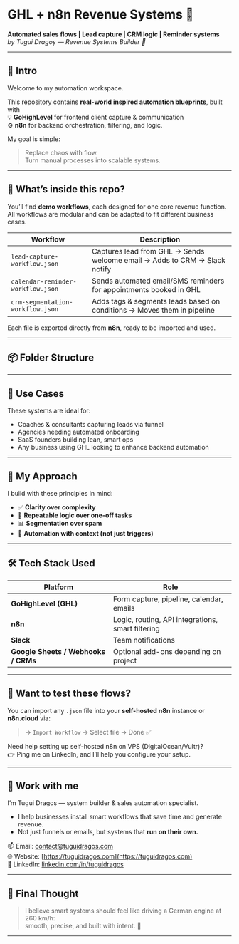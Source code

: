 # GHL + n8n Revenue Systems 🚀  
**Automated sales flows | Lead capture | CRM logic | Reminder systems**  
_by Tugui Dragoș — Revenue Systems Builder 🛞_

---

## 👋 Intro

Welcome to my automation workspace.

This repository contains **real-world inspired automation blueprints**, built with  
💡 **GoHighLevel** for frontend client capture & communication  
⚙️ **n8n** for backend orchestration, filtering, and logic.

My goal is simple:  
> Replace chaos with flow.  
> Turn manual processes into scalable systems.

---

## 🔧 What’s inside this repo?

You’ll find **demo workflows**, each designed for one core revenue function.  
All workflows are modular and can be adapted to fit different business cases.

| Workflow | Description |
|----------|-------------|
| `lead-capture-workflow.json` | Captures lead from GHL → Sends welcome email → Adds to CRM → Slack notify |
| `calendar-reminder-workflow.json` | Sends automated email/SMS reminders for appointments booked in GHL |
| `crm-segmentation-workflow.json` | Adds tags & segments leads based on conditions → Moves them in pipeline |

Each file is exported directly from **n8n**, ready to be imported and used.

---

## 📦 Folder Structure

---

## 💼 Use Cases

These systems are ideal for:

- Coaches & consultants capturing leads via funnel
- Agencies needing automated onboarding
- SaaS founders building lean, smart ops
- Any business using GHL looking to enhance backend automation

---

## 🧠 My Approach

I build with these principles in mind:

- ✅ **Clarity over complexity**  
- 🔁 **Repeatable logic over one-off tasks**  
- 📊 **Segmentation over spam**  
- 🤖 **Automation with context (not just triggers)**

---

## 🛠️ Tech Stack Used

| Platform | Role |
|----------|------|
| **GoHighLevel (GHL)** | Form capture, pipeline, calendar, emails |
| **n8n** | Logic, routing, API integrations, smart filtering |
| **Slack** | Team notifications |
| **Google Sheets / Webhooks / CRMs** | Optional add-ons depending on project

---

## 🔗 Want to test these flows?

You can import any `.json` file into your **self-hosted n8n** instance or **n8n.cloud** via:
> → `Import Workflow` → Select file → Done ✅

Need help setting up self-hosted n8n on VPS (DigitalOcean/Vultr)?  
👉 Ping me on LinkedIn, and I’ll help you configure your setup.

---

## 🤝 Work with me

I’m Tugui Dragoș — system builder & sales automation specialist.

- I help businesses install smart workflows that save time and generate revenue.  
- Not just funnels or emails, but systems that **run on their own.**

📫 Email: [contact@tuguidragos.com](mailto:contact@tuguidragos.com)  
🌐 Website: [https://tuguidragos.com](https://tuguidragos.com)  
🔗 LinkedIn: [linkedin.com/in/tuguidragos](https://linkedin.com/in/tuguidragos)

---

## 🖤 Final Thought

> I believe smart systems should feel like driving a German engine at 260 km/h:  
> smooth, precise, and built with intent. 🛞

---
